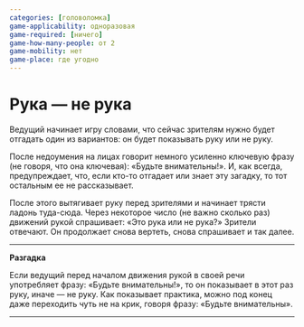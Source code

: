 ```yaml
---
categories: [головоломка]
game-applicability: одноразовая
game-required: [ничего]
game-how-many-people: от 2
game-mobility: нет
game-place: где угодно
---
```


# Рука — не рука

Ведущий начинает игру словами, что сейчас зрителям нужно будет отгадать один из вариантов: он будет показывать руку или не руку.

После недоумения на лицах говорит немного усиленно ключевую фразу (не говоря, что она ключевая): «Будьте внимательны!». И, как всегда, предупреждает, что, если кто-то отгадает или знает эту загадку, то тот остальным ее не рассказывает.

После этого вытягивает руку перед зрителями и начинает трясти ладонь туда-сюда. Через некоторое число (не важно сколько раз) движений рукой спрашивает: «Это рука или не рука?» Зрители отвечают. Он продолжает снова вертеть, снова спрашивает и так далее.

---

**Разгадка** <!-- !details -->

Если ведущий перед началом движения рукой в своей речи употребляет фразу: «Будьте внимательны!», то он показывает в этот раз руку, иначе — не руку. Как показывает практика, можно под конец даже переходить чуть не на крик, говоря фразу: «Будьте внимательны».

---
